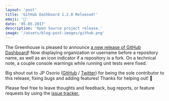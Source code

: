 ```yaml
---
layout: 'post'
title: 'GitHub Dashboard 1.2.0 Released!'
emoji: '🎉'
date: '05.05.2017'
description: 'Open Source project release.'
image: '/assets/blog-post-images/github.png'
---
```


The Greenhouse is pleased to announce <a href="https://github.com/thescientist13/github-dashboard/releases/tag/1.2.0" target="_blank" rel="noopener" onclick="getOutboundLink('https://github.com/thescientist13/github-dashboard/releases/tag/1.2.0');">a new release of GitHub Dashboard</a>! Now displaying organization or username before a repository name, as well as an icon indicator if a repository is a fork.  On a technical note, a couple console warnings while running unit tests were fixed.
    
Big shout out to JP Osorio (<a href="https://github.com/jpoo90" target="_blank" rel="noopener" onclick="getOutboundLink('https://github.com/jpoo90');">GitHub</a> / <a href="https://twitter.com/jpoo90" target="_blank" rel="noopener" onclick="getOutboundLink('https://github.com/jpoo90');">Twitter</a>) for being the sole contributor to this release, fixing bugs and adding features!  Thanks for helping out! 👏
           
Please feel free to leave thoughts and feedback, bug reports, or feature requests by using the <a href="https://github.com/thescientist13/github-dashboard/issues" target="_blank" rel="noopener" onclick="getOutboundLink('https://github.com/thescientist13/github-dashboard/issues');">issue tracker.</a>